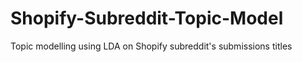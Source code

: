 # Shopify-Subreddit-Topic-Model
Topic modelling using LDA on Shopify subreddit's submissions titles
